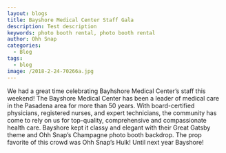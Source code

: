 ```yaml
---
layout: blogs
title: Bayshore Medical Center Staff Gala
description: Test description
keywords: photo booth rental, photo booth rental
author: Ohh Snap
categories:
  - Blog
tags:
  - blog
image: /2018-2-24-70266a.jpg
---
```

We had a great time celebrating Bayhshore Medical Center’s staff this weekend\! The Bayshore Medical Center has been a leader of medical care in the Pasadena area for more than 50 years. With board-certified physicians, registered nurses, and expert technicians, the community has come to rely on us for top-quality, comprehensive and compassionate health care. Bayshore kept it classy and elegant with their Great Gatsby theme and Ohh Snap’s Champagne photo booth backdrop. The prop favorite of this crowd was Ohh Snap’s Hulk\! Until next year Bayshore\!
